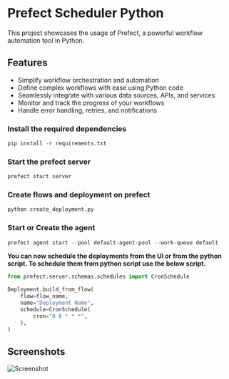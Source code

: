 # Prefect Scheduler Python

This project showcases the usage of Prefect, a powerful workflow automation tool in Python.

## Features
- Simplify workflow orchestration and automation
- Define complex workflows with ease using Python code
- Seamlessly integrate with various data sources, APIs, and services
- Monitor and track the progress of your workflows
- Handle error handling, retries, and notifications

### Install the required dependencies
```python
pip install -r requirements.txt
```


### Start the prefect server
```python
prefect start server
```


### Create flows and deployment on prefect
```python
python create_deployment.py
```


### Start or Create the agent
```python
prefect agent start --pool default-agent-pool --work-queue default
```

**You can now schedule the deployments from the UI or from the python script.
To schedule them from python script use the below script.**
```python
from prefect.server.schemas.schedules import CronSchedule

Deployment.build_from_flow(
    flow=flow_name,
    name="Deployment Name",
    schedule=CronSchedule(
        cron="0 0 * * *",
    ),
)
```

## Screenshots
![Screenshot](path)